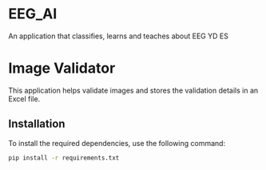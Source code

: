 # EEG_AI
An application that classifies, learns and teaches about EEG
YD ES

# Image Validator

This application helps validate images and stores the validation details in an Excel file.

## Installation

To install the required dependencies, use the following command:

```bash
pip install -r requirements.txt

